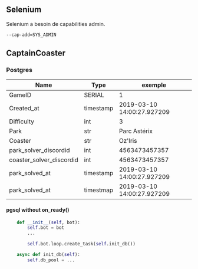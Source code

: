 ## Selenium
Selenium a besoin de capabilities admin.
```sh
--cap-add=SYS_ADMIN
```

## CaptainCoaster
### Postgres

| Name | Type | exemple |
|---|---|---|
| GameID | SERIAL | 1 |
| Created_at | timestamp | 2019-03-10 14:00:27.927209 |
| Difficulty | int | 3 |
| Park | str | Parc Astérix |
| Coaster | str | Oz'Iris |
| park_solver_discordid | int | 4563473457357 |
| coaster_solver_discordid | int | 4563473457357 |
| park_solved_at| timestamp|2019-03-10 14:00:27.927209|
| park_solved_at|timestmap|2019-03-10 14:00:27.927209|


#### pgsql without on_ready()
```py
    def __init__(self, bot):
        self.bot = bot
        ...

        self.bot.loop.create_task(self.init_db())

    async def init_db(self):
        self.db_pool = ...
```